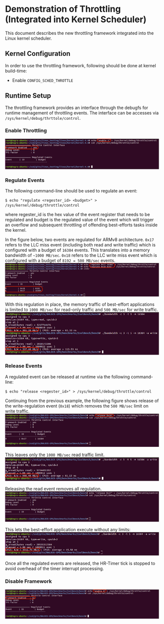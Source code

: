 # Demonstration of Throttling (Integrated into Kernel Scheduler)

This document describes the new throttling framework integrated into the Linux kernel scheduler.

## Kernel Configuration
In order to use the throttling framework, following should be done at kernel build-time:
  - Enable ```CONFIG_SCHED_THROTTLE```
  
## Runtime Setup
The throttling framework provides an interface through the debugfs for runtime management of throttling events. The interface can be accesses via ```/sys/kernel/debug/thrttole/control```.

### Enable Throttling
![Figure-1: Enable throttling framework at runtime](th_enable.png)

### Regulate Events
The following command-line should be used to regulate an event:
```
$ echo "regulate <regester_id> <budget>" > /sys/kernel/debug/throttle/control
```
where regester_id is the hex value of the event register that needs to be regulated and budget is the regulated value of the event which will trigger an overflow and subsequent throttling of offending best-efforts tasks inside the kernel.

In the figure below, two events are regulated for ARMv8 architecture. ```0x17``` refers to the LLC miss event (including both read and write traffic) which is configured with a budget of ```16384``` events. This translates into a memory bandwidth of ```~1000 MB/sec```. ```0x18``` refers to the LLC write miss event which is configured with a budget of ```8192 = 500 MB/sec``` events.
![Figure-2: Regulate events via throttling](th_regulate.png)

With this regulation in place, the memory traffic of best-effort applications is limited to ```1000 MB/sec``` for read-only traffic and ```500 MB/sec``` for write traffic.
![Figure-3: Event regulation in practice](th_example_rw.png)

### Release Events
A regulated event can be released at runtime via the following command-line:
```
$ echo "release <regester_id>" > /sys/kernel/debug/throttle/control
```
Continuing from the previous example, the following figure shows release of the write-regulation event (```0x18```) which removes the ```500 MB/sec``` limit on write traffic.
![Figure-4: Releasing a regulated event (a)](th_release_w.png)

 This leaves only the ```1000 MB/sec``` read traffic limit.
![Figure-5: Event regulation after releasing write-event](th_example_r.png)

Releasing the read event removes all regulation.
![Figure-6: Releasing a regulated event (b)](th_release.png)

This lets the best-effort application execute without any limits:
![Figure-7: Unregulated execution after releasing all events](th_example.png)

Once all the regulated events are released, the HR-Timer tick is stopped to avoid overhead of the timer interrupt processing.

### Disable Framework
![Figure-8: Disable throttling framework at runtime](th_disable.png)
